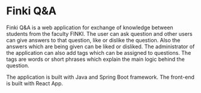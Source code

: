 # Finki Q&A

Finki Q&A is a web application for exchange of knowledge between students from the faculty FINKI. 
The user can ask question and other users can give answers to that question, like or dislike the question.
Also the answers which are being given can be liked or disliked.
The administrator of the application can also add tags which can be assigned to questions.
The tags are words or short phrases which explain the main logic behind the question.


The application is built with Java and Spring Boot framework.
The front-end is built with React App.


